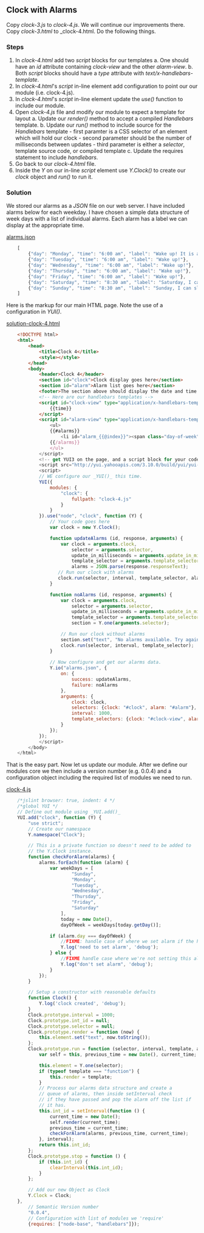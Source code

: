 
##  Clock with Alarms

Copy _clock-3.js_ to _clock-4.js_. We will continue our improvements there.
Copy _clock-3.html_ to _clock-4.html. Do the following things.

### Steps

1. In _clock-4.html_ add two _script_ blocks for our templates
    a. One should have an _id_ attribute containing _clock-view_ and the other _alarm-view_.
    b. Both _script_ blocks should have a _type_ attribute with _text/x-handlebars-template_.
2. In _clock-4.html_'s _script_ in-line element add configuration to point our our module (i.e. clock-4.js).
3. In _clock-4.html_'s _script_ in-line element update the _use()_ function to include our module.
4. Open _clock-4.js_ file and modify our module to expect a template for layout
    a. Update our _render()_ method to accept a compiled _Handlebars_ template.
    b. Update our _run()_ method to include source for the _Handlebars_ template
        - first paramter is a CSS selector of an element which will hold our clock
        - second parameter should be the number of milliseconds between updates
        - third parameter is either a _selector_, template source code, or compiled template
    c. Update the requires statement to include _handlebars_.
5. Go back to our _clock-4.html_ file.
6. Inside the _Y_ on our in-line _script_ element use _Y.Clock()_ to create our _clock_ object and _run()_ to run it.


### Solution

We stored our alarms as a _JSON_ file on our web server.  I have included alarms below for 
each weekday. I have chosen a simple data structure of week days with a list of individual alarms.
Each alarm has a label we can display at the appropriate time.

[alarms.json](alarms.json)
```JavaScript
    [
        {"day": "Monday", "time": "6:00 am", "label": "Wake up! It is a work day."},
        {"day": "Tuesday", "time": "6:00 am", "label": "Wake up!"},
        {"day": "Wednesday", "time": "6:00 am", "label": "Wake up!"},
        {"day": "Thursday", "time": "6:00 am", "label": "Wake up!"},
        {"day": "Friday", "time": "6:00 am", "label": "Wake up!"},
        {"day": "Saturday", "time": "8:30 am", "label": "Saturday, I can sleep in."},
        {"day": "Sunday", "time": "8:30 am", "label": "Sunday, I can sleep in."}
    ]
```

Here is the markup for our main HTML page. Note the use of a configuration in _YUI()_.

[solution-clock-4.html](solution-clock-4.html)
```HTML
    <!DOCTYPE html>
    <html>
        <head>
            <title>Clock 4</title>
            <style></style>
        </head>
        <body>
            <header>Clock 4</header>
            <section id="clock">Clock display goes here</section>
            <section id="alarm">Alarm list goes here</section>
            <footer>The section above should display the date and time. It should change every second.</footer>
            <!-- Here are our handlebars templates -->
            <script id="clock-view" type="application/x-handlebars-template">
                {{time}}
            </script>
            <script id="alarm-view" type="application/x-handlebars-template">
                <ul>
                {{#alarms}}
                    <li id="alarm_{{@index}}"><span class="day-of-week">{{day}}</span><span class="time">{{time}}</span> <span class="label">{{label}}</span></li>
                {{/alarms}}
                </ul>
            </script>
            <!-- get YUI3 on the page, and a script block for your code -->
            <script src="http://yui.yahooapis.com/3.10.0/build/yui/yui-min.js"></script>
            <script>
            // WE configure our _YUI()_ this time.
            YUI({
                modules: {
                    "clock": {
                        fullpath: "clock-4.js"
                    }
                }
            }).use("node", "clock", function (Y) {
                // Your code goes here
                var clock = new Y.Clock();

                function updateAlarms (id, response, arguments) {
                    var clock = arguments.clock,
                        selector = arguments.selector,
                        update_in_milliseconds = arguments.update_in_milliseconds,
                        template_selector = arguments.template_selector,
                        alarms = JSON.parse(response.responseText);
                   // Run our clock with alarms
                   clock.run(selector, interval, template_selector, alarms);
                }

                function noAlarms (id, response, arguments) {
                    var clock = arguments.clock,
                        selector = arguments.selector,
                        update_in_milliseconds = arguments.update_in_milliseconds,
                        template_selector = arguments.template_selector, 
                        section = Y.one(arguments.selector);

                    // Run our clock without alarms
                    section.set("text", "No alarms available. Try again later.");
                    clock.run(selector, interval, template_selector);
                }
                
                // Now configure and get our alarms data.
                Y.io("alarms.json", {
                    on: {
                        success: updateAlarms,
                        failure: noAlarms
                    },
                    arguments: {
                        clock: clock,
                        selectors: {clock: "#clock", alarm: "#alarm"},
                        interval: 1000,
                        template_selectors: {clock: "#clock-view", alarm: "#alarm-view"}
                    }
                });
            });
            </script>
        </body>
    </html>
```

That is the easy part. Now let us update our module. After we define
our modules core we then include a version number (e.g. 0.0.4) and
a configuration object including the required list of modules we need to run.

[clock-4.js](clock-4.js)
```JavaScript
    /*jslint browser: true, indent: 4 */
    /*global YUI */
    // Define out module using _YUI.add()_
    YUI.add("clock", function (Y) {
        "use strict";
        // Create our namespace
        Y.namespace("Clock");

        // This is a private function so doesn't need to be added to
        // the Y.Clock instance.
        function checkForAlarm(alarms) {
            alarms.forEach(function (alarm) {
                var weekDays = [
                        "Sunday",
                        "Monday",
                        "Tuesday",
                        "Wednesday",
                        "Thursday",
                        "Friday",
                        "Saturday"
                    ],
                    today = new Date(),
                    dayOfWeek = weekDays[today.getDay()];

                if (alarm.day === dayOfWeek) {
                    //FIXME: handle case of where we set alarm if the hour hans't passed.
                    Y.log('need to set alarm', 'debug');
                } else {
                    //FIXME handle case where we're not setting this alarm
                    Y.log("don't set alarm", 'debug');
                }
            });
        }

        // Setup a constructor with reasonable defaults
        function Clock() {
            Y.log('clock created', 'debug');
        }
        Clock.prototype.interval = 1000;
        Clock.prototype.int_id = null;
        Clock.prototype.selector = null;
        Clock.prototype.render = function (now) {
            this.element.set("text", now.toString());
        };
        Clock.prototype.run = function (selector, interval, template, alarms) {
            var self = this, previous_time = new Date(), current_time;

            this.element = Y.one(selector);
            if (typeof template === "function") {
                this.render = template;
            }
            // Process our alarms data structure and create a
            // queue of alarms, then inside setInterval check
            // if they have passed and pop the alarm off the list if
            // it has.
            this.int_id = setInterval(function () {
                current_time = new Date();
                self.render(current_time);
                previous_time = current_time;
                checkForAlarm(alarms, previous_time, current_time);
            }, interval);
            return this.int_id;
        };
        Clock.prototype.stop = function () {
            if (this.int_id) {
                clearInterval(this.int_id);
            }
        };

        // Add our new Object as Clock
        Y.Clock = Clock;
    },
        // Semantic Version number
        "0.0.4",
        // Configuration with list of modules we 'require' 
        {requires: ["node-base", "handlebars"]});
```
